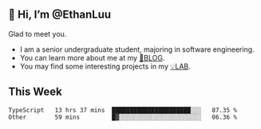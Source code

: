 ## 👋 Hi, I’m @EthanLuu

Glad to meet you.

- I am a senior undergraduate student, majoring in software engineering.
- You can learn more about me at my [📝BLOG](https://blog.ethanloo.cn).
- You may find some interesting projects in my [💡LAB](https://lab.ethanloo.cn).

## This Week
<!--START_SECTION:waka-->

```text
TypeScript   13 hrs 37 mins  ██████████████████████░░░   87.35 %
Other        59 mins         █▓░░░░░░░░░░░░░░░░░░░░░░░   06.36 %
```

<!--END_SECTION:waka-->
